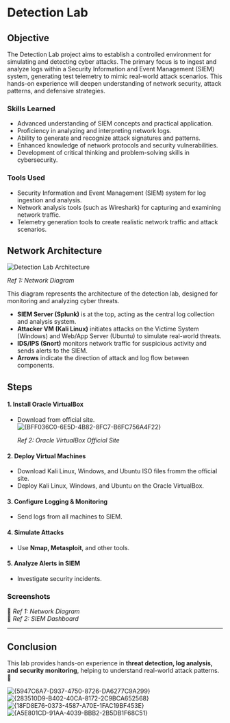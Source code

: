 # Detection Lab

## Objective

The Detection Lab project aims to establish a controlled environment for simulating and detecting cyber attacks. The primary focus is to ingest and analyze logs within a Security Information and Event Management (SIEM) system, generating test telemetry to mimic real-world attack scenarios. This hands-on experience will deepen understanding of network security, attack patterns, and defensive strategies.

### Skills Learned
- Advanced understanding of SIEM concepts and practical application.
- Proficiency in analyzing and interpreting network logs.
- Ability to generate and recognize attack signatures and patterns.
- Enhanced knowledge of network protocols and security vulnerabilities.
- Development of critical thinking and problem-solving skills in cybersecurity.

### Tools Used
- Security Information and Event Management (SIEM) system for log ingestion and analysis.
- Network analysis tools (such as Wireshark) for capturing and examining network traffic.
- Telemetry generation tools to create realistic network traffic and attack scenarios.




## Network Architecture
![Detection Lab Architecture](https://github.com/user-attachments/assets/cb92936d-2f70-432e-9fd6-cb7f65302eaa)

*Ref 1: Network Diagram*

This diagram represents the architecture of the detection lab, designed for monitoring and analyzing cyber threats.

- **SIEM Server (Splunk)** is at the top, acting as the central log collection and analysis system.
- **Attacker VM (Kali Linux)**  initiates attacks on the Victime System (Windows) and Web/App Server (Ubuntu) to simulate real-world threats.
- **IDS/IPS (Snort)** monitors network traffic for suspicious activity and sends alerts to the SIEM.
- **Arrows** indicate the direction of attack and log flow between components.



## Steps

#### 1. Install Oracle VirtualBox
- Download from official site.
![{BFF036C0-6E5D-4B82-8FC7-B6FC756A4F22}](https://github.com/user-attachments/assets/167e60f4-f0eb-4c9a-a7e6-c5f9cb102b17)

  *Ref 2: Oracle VirtualBox Official Site*


#### 2. Deploy Virtual Machines  
- Download Kali Linux, Windows, and Ubuntu ISO files fromm the official site.
- Deploy Kali Linux, Windows, and Ubuntu on the Oracle VirtualBox.  

#### 3. Configure Logging & Monitoring  
- Send logs from all machines to SIEM.  

#### 4. Simulate Attacks  
- Use **Nmap, Metasploit**, and other tools.  

#### 5. Analyze Alerts in SIEM  
- Investigate security incidents.  

### **Screenshots**
📸 *Ref 1: Network Diagram*  
📸 *Ref 2: SIEM Dashboard*  

---

## **Conclusion**
This lab provides hands-on experience in **threat detection, log analysis, and security monitoring**, helping to understand real-world attack patterns. 🚀  

![{5947C6A7-D937-4750-8726-DA6277C9A299}](https://github.com/user-attachments/assets/aeabe213-120a-4a86-ab06-98859202fcfb)
![{283510D9-B402-40CA-8172-2C9BCA652568}](https://github.com/user-attachments/assets/186643e4-b774-48ff-8565-e6182e4a172a)
![{18FD8E76-0373-4587-A70E-1FAC19BF453E}](https://github.com/user-attachments/assets/571104ae-9798-46ae-9aa5-6257948187c2)
![{A5E801CD-91AA-4039-BBB2-2B5DB1F68C51}](https://github.com/user-attachments/assets/7fb0fcad-deaf-4a52-8149-cc45166cf7ac)





